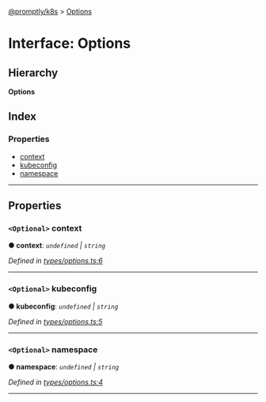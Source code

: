 [@promptly/k8s](../README.md) > [Options](../interfaces/options.md)

# Interface: Options

## Hierarchy

**Options**

## Index

### Properties

* [context](options.md#context)
* [kubeconfig](options.md#kubeconfig)
* [namespace](options.md#namespace)

---

## Properties

<a id="context"></a>

### `<Optional>` context

**● context**: *`undefined` \| `string`*

*Defined in [types/options.ts:6](https://github.com/rzane/k8s/blob/0f3ff00/src/types/options.ts#L6)*

___
<a id="kubeconfig"></a>

### `<Optional>` kubeconfig

**● kubeconfig**: *`undefined` \| `string`*

*Defined in [types/options.ts:5](https://github.com/rzane/k8s/blob/0f3ff00/src/types/options.ts#L5)*

___
<a id="namespace"></a>

### `<Optional>` namespace

**● namespace**: *`undefined` \| `string`*

*Defined in [types/options.ts:4](https://github.com/rzane/k8s/blob/0f3ff00/src/types/options.ts#L4)*

___

